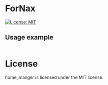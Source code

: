 # ForNax
[![License: MIT](https://img.shields.io/badge/License-MIT-yellow.svg)](https://opensource.org/licenses/MIT)

## Usage example
```bash
```

# License
home_manger is licensed under the MIT license.
